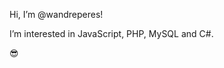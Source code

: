 Hi, I’m @wandreperes!

I’m interested in JavaScript, PHP, MySQL and C#.

😎
<!---
wandreperes/wandreperes is a ✨ special ✨ repository because its `README.md` (this file) appears on your GitHub profile.
You can click the Preview link to take a look at your changes.
--->
